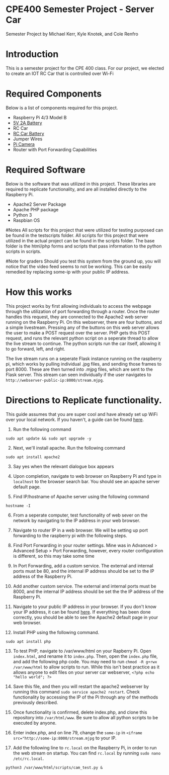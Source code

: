 # CPE400 Semester Project - Server Car
Semester Project by Michael Kerr, Kyle Knotek, and Cole Renfro

# Introduction
This is a semester project for the CPE 400 class. For our project, we elected to create an IOT RC Car that is controlled over Wi-Fi

# Required Components
Below is a list of components required for this project.
- Raspberry Pi 4/3 Model B
- [5V 2A Battery](https://www.amazon.com/Portable-10000mAh-Odec-Capacity-External/dp/B08HGGWKF9/ref=sr_1_8?keywords=external+phone+battery+5v+2a&qid=1670718659&refinements=p_36%3A2491156011&rnid=2491154011&s=wireless&sr=1-8)
- RC Car
- [RC Car Battery](https://www.amazon.com/Zeee-Batteries-Dean-Style-Connector-Vehicles/dp/B076Z778MJ)
- Jumper Wires
- [Pi Camera](https://www.amazon.com/Arducam-Megapixels-Sensor-OV5647-Raspberry/dp/B012V1HEP4/ref=sr_1_3?crid=2LCJ4FVP3UYML&keywords=pi%2Bcamera&qid=1670718974&s=electronics&sprefix=pi%2Bcamera%2Celectronics%2C174&sr=1-3&th=1)
- Router with Port Forwarding Capabilities

# Required Software
Below is the software that was utilized in this project. These libraries are required to replicate functionality, and are all installed directly to the Raspberry Pi.
- Apache2 Server Package
- Apache PHP package
- Python 3
- Raspbian OS

#Notes
All scripts for this project that were utilized for testing purposed can be found in the testscripts folder. All scripts for this project that were utilized in the actual project can be found in the scripts folder. The base folder is the html/php forms and scripts that pass information to the python scripts in scripts.

#Note for graders
Should you test this system from the ground up, you will notice that the video feed seems to not be working. This can be easily remedied by replacing some-ip with your public IP address.

# How this works
This project works by first allowing individuals to access the webpage through the utilization of port forwarding through a router. Once the router handles this request, they are connected to the Apache2 web server running on the Raspberry Pi. On this webserver, there are four buttons, and a simple livestream. Pressing any of the buttons on this web server allows the user to make a POST request over the server. PHP gets this POST request, and runs the relevant python script on a seperate thread to allow the live stream to continue. The python scripts run the car itself, allowing it to go forward, left, and right.

The live stream runs on a seperate Flask instance running on the raspberry pi, which works by pulling individual .jpg files, and sending those frames to port 8000. These are then turned into .mjpg files, which are sent to the Flask server. This stream can seen individually if the user navigates to  `http://webserver-public-ip:8000/stream.mjpg`.

# Directions to Replicate functionality.
This guide assumes that you are super cool and have already set up WiFi over your local network. If you haven't, a guide can be found [here](https://www.seeedstudio.com/blog/2021/01/25/three-methods-to-configure-raspberry-pi-wifi/).
1. Run the following command

`sudo apt update && sudo apt upgrade -y`

2. Next, we'll install apache. Run the following command

`sudo apt install apache2`

3. Say yes when the relevant dialogue box appears

4. Upon completion, navigate to web browser on Raspberry Pi and type in `localhost` to the browser search bar. You should see an apache server default page.

5. Find IP/hostname of Apache server using the following command

`hostname -I`

6. From a seperate computer, test functionality of web sever on the network by navigating to the IP address in your web browser.

7. Navigate to router IP in a web browser. We will be setting up port forwarding to the raspberry pi with the following steps.

8. Find Port Forwarding in your router settings. Mine was in Advanced > Advanced Setup > Port Forwarding, however, every router configuration is different, so this may take some time

9. In Port Forwarding, add a custom service. The external and internal ports must be 80, and the internal IP address should be set to the IP address of the Raspberry Pi.

10. Add another custom service. The external and internal ports must be 8000, and the internal IP address should be set the the IP address of the Raspberry Pi.

11. Navigate to your public IP address in your browser. If you don't know your IP address, it can be found [here](https://www.whatismyip.com/). If everything has been done correctly, you should be able to see the Apache2 default page in your web browser.

12. Install PHP using the following command.

`sudo apt install php`

13. To test PHP, navigate to /var/www/html on your Rapberry Pi. Open `index.html`, and rename it to `index.php`. Then, open the `index.php` file, and add the following php code. You may need to run `chmod -R g+rwx /var/www/html` to allow scripts to run. While this isn't best practice as it allows anyone to edit files on your server car webserver, 
`<?php echo "hello world"; ?>`

14. Save this file, and then you will restart the apache2 webserver by running this command `sudo service apache2 restart`. Check functionality by accessing the IP of the Pi through any of the methods previously described.

15. Once functionality is confirmed, delete index.php, and clone this repository into `/var/html/www`. Be sure to allow all python scripts to be executed by anyone.

16. Enter index.php, and on line 79, change the `some-ip` in `<iframe src="http://some-ip:8000/stream.mjpg` to your IP.

17. Add the following line to `rc.local` on the Raspberry Pi, in order to run the web stream on startup. You can find `rc.local` by running `sudo nano /etc/rc.local`.

`python3 /var/www/html/scripts/cam_test.py &`
